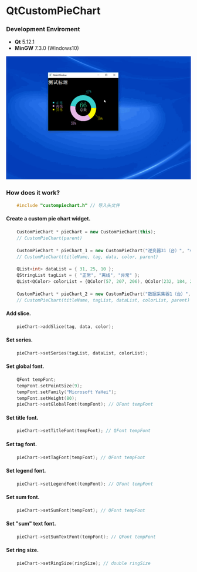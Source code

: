 # QtCustomPieChart

### Development Enviroment
* **Qt** 5.12.1
* **MinGW** 7.3.0 (Windows10)

![CustomPieChart][customPieChart]

### How does it work?
```c++
    #include "custompiechart.h" // 导入头文件
```
#### Create a custom pie chart widget.
```c++
    CustomPieChart * pieChart = new CustomPieChart(this);
    // CustomPieChart(parent)

    CustomPieChart * pieChart_1 = new CustomPieChart("逆变器31（台）", "小型", 18, Qt::blue, this);
    // CustomPieChart(titleName, tag, data, color, parent)

    QList<int> dataList = { 31, 25, 10 };
    QStringList tagList = { "正常", "离线", "异常" };
    QList<QColor> colorList = {QColor(57, 207, 206), QColor(232, 184, 232), Qt::yellow};

    CustomPieChart * pieChart_2 = new CustomPieChart("数据采集器1（台）", tagList, dataList, colorList, this);
    // CustomPieChart(titleName, tagList, dataList, colorList, parent)
```
#### Add slice.
```c++
    pieChart->addSlice(tag, data, color);
```
#### Set series.
```c++
    pieChart->setSeries(tagList, dataList, colorList);
```
#### Set global font.
```c++
    QFont tempFont;
    tempFont.setPointSize(9);
    tempFont.setFamily("Microsoft YaHei");
    tempFont.setWeight(80);
    pieChart->setGlobalFont(tempFont); // QFont tempFont
```
#### Set title font.
```c++
    pieChart->setTitleFont(tempFont); // QFont tempFont
```
#### Set tag font.
```c++
    pieChart->setTagFont(tempFont); // QFont tempFont
```
#### Set legend font.
```c++
    pieChart->setLegendFont(tempFont); // QFont tempFont
```
#### Set sum font.
```c++
    pieChart->setSumFont(tempFont); // QFont tempFont
```
#### Set "sum" text font.
```c++
    pieChart->setSumTextFont(tempFont); // QFont tempFont
```
#### Set ring size.
```c++
    pieChart->setRingSize(ringSize); // double ringSize
```
[customPieChart]: README/customPieChart.gif
